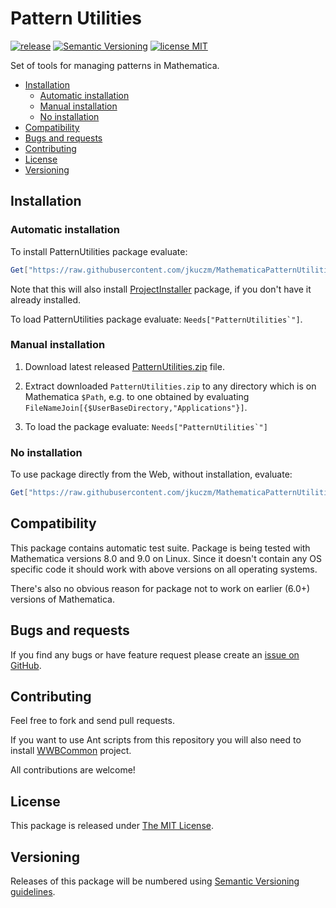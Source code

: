 # Pattern Utilities

[![release](http://img.shields.io/github/release/jkuczm/MathematicaPatternUtilities.svg)](https://github.com/jkuczm/MathematicaPatternUtilities/releases/latest)
[![Semantic Versioning](http://img.shields.io/badge/SemVer-2.0.0-brightgreen.svg)](http://semver.org/spec/v2.0.0.html)
[![license MIT](http://img.shields.io/:license-MIT-blue.svg)](https://github.com/jkuczm/MathematicaPatternUtilities/blob/master/LICENSE)


Set of tools for managing patterns in Mathematica.


* [Installation](#installation)
    * [Automatic installation](#automatic-installation)
    * [Manual installation](#manual-installation)
    * [No installation](#no-installation)
* [Compatibility](#compatibility)
* [Bugs and requests](#bugs-and-requests)
* [Contributing](#contributing)
* [License](#license)
* [Versioning](#versioning)



## Installation


### Automatic installation

To install PatternUtilities package evaluate:
```Mathematica
Get["https://raw.githubusercontent.com/jkuczm/MathematicaPatternUtilities/master/BootstrapInstall.m"]
```

Note that this will also install
[ProjectInstaller](https://github.com/lshifr/ProjectInstaller) package, if you
don't have it already installed.

To load PatternUtilities package evaluate: ``Needs["PatternUtilities`"]``.


### Manual installation

1. Download latest released
   [PatternUtilities.zip](https://github.com/jkuczm/MathematicaPatternUtilities/releases/download/v0.1.0/PatternUtilities.zip)
   file.

2. Extract downloaded `PatternUtilities.zip` to any directory which is on
   Mathematica `$Path`, e.g. to one obtained by evaluating
   `FileNameJoin[{$UserBaseDirectory,"Applications"}]`.

3. To load the package evaluate: ``Needs["PatternUtilities`"]``


### No installation

To use package directly from the Web, without installation, evaluate:
```Mathematica
Get["https://raw.githubusercontent.com/jkuczm/MathematicaPatternUtilities/master/PatternUtilities/PatternUtilities.m"]
```



## Compatibility

This package contains automatic test suite. Package is being tested with
Mathematica versions 8.0 and 9.0 on Linux. Since it doesn't contain any OS
specific code it should work with above versions on all operating systems.

There's also no obvious reason for package not to work on earlier (6.0+)
versions of Mathematica.



## Bugs and requests

If you find any bugs or have feature request please create an
[issue on GitHub](https://github.com/jkuczm/MathematicaPatternUtilities/issues).



## Contributing

Feel free to fork and send pull requests.

If you want to use Ant scripts from this repository you will also need to
install [WWBCommon](https://github.com/jkuczm/WWBCommon) project.

All contributions are welcome!



## License

This package is released under
[The MIT License](https://github.com/jkuczm/MathematicaPatternUtilities/blob/master/LICENSE).



## Versioning

Releases of this package will be numbered using
[Semantic Versioning guidelines](http://semver.org/).
